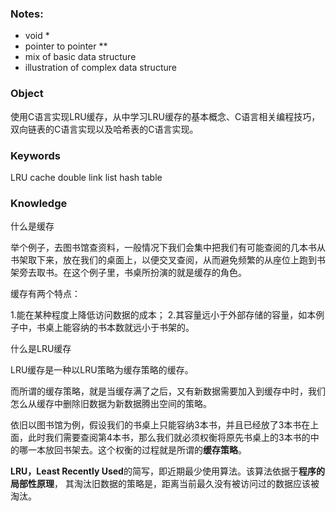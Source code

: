 ### Notes:
- void *
- pointer to pointer **
- mix of basic data structure
- illustration of complex data structure



### Object
使用C语言实现LRU缓存，从中学习LRU缓存的基本概念、C语言相关编程技巧，双向链表的C语言实现以及哈希表的C语言实现。

### Keywords
LRU cache
double link list
hash table

### Knowledge
什么是缓存

举个例子，去图书馆查资料，一般情况下我们会集中把我们有可能查阅的几本书从书架取下来，放在我们的桌面上，以便交叉查阅，从而避免频繁的从座位上跑到书架旁去取书。在这个例子里，书桌所扮演的就是缓存的角色。

缓存有两个特点：

1.能在某种程度上降低访问数据的成本；
2.其容量远小于外部存储的容量，如本例子中，书桌上能容纳的书本数就远小于书架的。

什么是LRU缓存

LRU缓存是一种以LRU策略为缓存策略的缓存。

而所谓的缓存策略，就是当缓存满了之后，又有新数据需要加入到缓存中时，我们怎么从缓存中删除旧数据为新数据腾出空间的策略。

依旧以图书馆为例，假设我们的书桌上只能容纳3本书，并且已经放了3本书在上面，此时我们需要查阅第4本书，那么我们就必须权衡将原先书桌上的3本书的中的哪一本放回书架去。这个权衡的过程就是所谓的**缓存策略**。

**LRU，Least Recently Used**的简写，即近期最少使用算法。该算法依据于**程序的局部性原理**， 其淘汰旧数据的策略是，距离当前最久没有被访问过的数据应该被淘汰。

